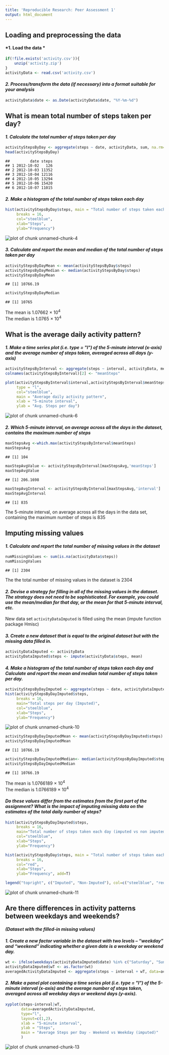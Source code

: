 ```yaml
---
title: 'Reproducible Research: Peer Assessment 1'
output: html_document
---
```




## Loading and preprocessing the data

#### *1. Load the data *

```r
if(!file.exists('activity.csv')){
    unzip('activity.zip')
}
activityData <- read.csv('activity.csv')
```

#### *2. Process/transform the data (if necessary) into a format suitable for your analysis*

```r
activityData$date <- as.Date(activityData$date, "%Y-%m-%d")
```


## What is mean total number of steps taken per day?

#### *1. Calculate the total number of steps taken per day*

```r
activityStepsByDay <- aggregate(steps ~ date, activityData, sum, na.rm=TRUE)
head(activityStepsByDay)
```

```
##         date steps
## 1 2012-10-02   126
## 2 2012-10-03 11352
## 3 2012-10-04 12116
## 4 2012-10-05 13294
## 5 2012-10-06 15420
## 6 2012-10-07 11015
```

#### *2. Make a histogram of the total number of steps taken each day*

```r
hist(activityStepsByDay$steps, main = "Total number of steps taken each day", 
     breaks = 16, 
     col="steelblue", 
     xlab="Steps",
     ylab="Frequency")
```

![plot of chunk unnamed-chunk-4](figure/unnamed-chunk-4-1.png)

#### *3. Calculate and report the mean and median of the total number of steps taken per day*

```r
activityStepsByDayMean <- mean(activityStepsByDay$steps)
activityStepsByDayMedian <- median(activityStepsByDay$steps)
activityStepsByDayMean
```

```
## [1] 10766.19
```

```r
activityStepsByDayMedian
```

```
## [1] 10765
```

The mean is 1.07662 &times; 10<sup>4</sup>  
The median is 1.0765 &times; 10<sup>4</sup>  

## What is the average daily activity pattern?

#### *1. Make a time series plot (i.e. type = "l") of the 5-minute interval (x-axis) and the average number of steps taken, averaged across all days (y-axis)*

```r
activityStepsByInterval <- aggregate(steps ~ interval, activityData, mean, na.rm=TRUE)
colnames(activityStepsByInterval)[2] <- "meanSteps"

plot(activityStepsByInterval$interval,activityStepsByInterval$meanSteps,
     type = "l",
     col="steelblue",
     main = "Average daily activity pattern",
     xlab = "5-minute interval",
     ylab = "Avg. Steps per day")
```

![plot of chunk unnamed-chunk-6](figure/unnamed-chunk-6-1.png)

#### *2. Which 5-minute interval, on average across all the days in the dataset, contains the maximum number of steps*

```r
maxStepsAvg <-which.max(activityStepsByInterval$meanSteps)
maxStepsAvg
```

```
## [1] 104
```

```r
maxStepAvgValue <- activityStepsByInterval[maxStepsAvg,'meanSteps']
maxStepAvgValue
```

```
## [1] 206.1698
```

```r
maxStepAvgInterval <- activityStepsByInterval[maxStepsAvg,'interval']
maxStepAvgInterval
```

```
## [1] 835
```

The 5-minute interval, on average across all the days in the data set, containing the maximum number of steps is 835

## Imputing missing values

#### *1. Calculate and report the total number of missing values in the dataset*

```r
numMissingValues <- sum(is.na(activityData$steps))
numMissingValues
```

```
## [1] 2304
```

The the total number of missing values in the dataset is 2304 

#### *2. Devise a strategy for filling in all of the missing values in the dataset. The strategy does not need to be sophisticated. For example, you could use the mean/median for that day, or the mean for that 5-minute interval, etc.*

New data set `activityDataImputed` is filled using the mean (impute function package Hmisc) 

#### *3. Create a new dataset that is equal to the original dataset but with the missing data filled in.*

```r
activityDataImputed <- activityData
activityDataImputed$steps <- impute(activityData$steps, mean)
```


#### *4. Make a histogram of the total number of steps taken each day and Calculate and report the mean and median total number of steps taken per day.*

```r
activityStepsByDayImputed <- aggregate(steps ~ date, activityDataImputed, sum, na.rm=TRUE)
hist(activityStepsByDayImputed$steps,
     breaks = 16,
     main="Total steps per day (Imputed)",
     col="steelblue",
     xlab="Steps",
     ylab="Frequency")
```

![plot of chunk unnamed-chunk-10](figure/unnamed-chunk-10-1.png)

```r
activityStepsByDayImputedMean <- mean(activityStepsByDayImputed$steps)
activityStepsByDayImputedMean
```

```
## [1] 10766.19
```

```r
activityStepsByDayImputedMedian<- median(activityStepsByDayImputed$steps)
activityStepsByDayImputedMedian
```

```
## [1] 10766.19
```

The mean is 1.0766189 &times; 10<sup>4</sup>  
The median is 1.0766189 &times; 10<sup>4</sup>

#### *Do these values differ from the estimates from the first part of the assignment? What is the impact of imputing missing data on the estimates of the total daily number of steps?*

```r
hist(activityStepsByDayImputed$steps,
     breaks = 16,
     main="Total number of steps taken each day (imputed vs non imputed)",
     col="steelblue",
     xlab="Steps",
     ylab="Frequency")

hist(activityStepsByDay$steps, main = "Total number of steps taken each day (NA vs Filled)", 
     breaks = 16, 
     col="red", 
     xlab="Steps",
     ylab="Frequency", add=T)

legend("topright", c("Imputed", "Non-Imputed"), col=c("steelblue", "red"), lwd=5, cex=.7)
```

![plot of chunk unnamed-chunk-11](figure/unnamed-chunk-11-1.png)

## Are there differences in activity patterns between weekdays and weekends?
#### *(Dataset with the filled-in missing values)*

#### *1. Create a new factor variable in the dataset with two levels – “weekday” and “weekend” indicating whether a given date is a weekday or weekend day.*

```r
wt <- ifelse(weekdays(activityDataImputed$date) %in% c("Saturday", "Sunday"), "weekend", "weekday")
activityDataImputed$wT <- as.factor(wt)
averagedActivityDataImputed <- aggregate(steps ~ interval + wT, data=activityDataImputed, mean)
```

#### *2. Make a panel plot containing a time series plot (i.e. type = "l") of the 5-minute interval (x-axis) and the average number of steps taken, averaged across all weekday days or weekend days (y-axis).*

```r
xyplot(steps~interval|wT,
       data=averagedActivityDataImputed,
       type="l",
       layout=c(1,2),
       xlab = "5-minute interval",
       ylab = "Steps",
       main = "Average Steps per Day - Weekend vs Weekday (imputed)"
       )
```

![plot of chunk unnamed-chunk-13](figure/unnamed-chunk-13-1.png)

